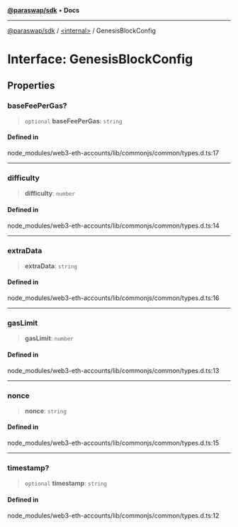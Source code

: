 [**@paraswap/sdk**](../../README.md) • **Docs**

***

[@paraswap/sdk](../../globals.md) / [\<internal\>](../README.md) / GenesisBlockConfig

# Interface: GenesisBlockConfig

## Properties

### baseFeePerGas?

> `optional` **baseFeePerGas**: `string`

#### Defined in

node\_modules/web3-eth-accounts/lib/commonjs/common/types.d.ts:17

***

### difficulty

> **difficulty**: `number`

#### Defined in

node\_modules/web3-eth-accounts/lib/commonjs/common/types.d.ts:14

***

### extraData

> **extraData**: `string`

#### Defined in

node\_modules/web3-eth-accounts/lib/commonjs/common/types.d.ts:16

***

### gasLimit

> **gasLimit**: `number`

#### Defined in

node\_modules/web3-eth-accounts/lib/commonjs/common/types.d.ts:13

***

### nonce

> **nonce**: `string`

#### Defined in

node\_modules/web3-eth-accounts/lib/commonjs/common/types.d.ts:15

***

### timestamp?

> `optional` **timestamp**: `string`

#### Defined in

node\_modules/web3-eth-accounts/lib/commonjs/common/types.d.ts:12
